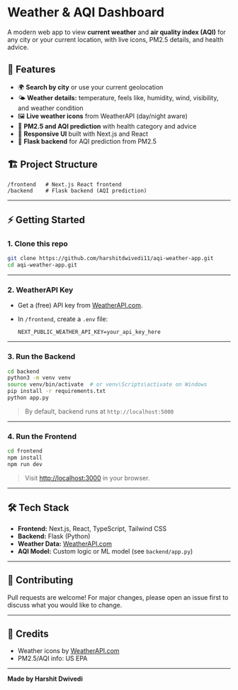 # Weather & AQI Dashboard

A modern web app to view **current weather** and **air quality index (AQI)** for any city or your current location, with live icons, PM2.5 details, and health advice.

## 🚀 Features

- 🌍 **Search by city** or use your current geolocation
- 🌤️ **Weather details:** temperature, feels like, humidity, wind, visibility, and weather condition
- 🖼️ **Live weather icons** from WeatherAPI (day/night aware)
- 🏥 **PM2.5 and AQI prediction** with health category and advice
- 💬 **Responsive UI** built with Next.js and React
- 🐍 **Flask backend** for AQI prediction from PM2.5



## 🏗️ Project Structure

```
/frontend   # Next.js React frontend
/backend    # Flask backend (AQI prediction)
```

---

## ⚡ Getting Started

### 1. Clone this repo

```bash
git clone https://github.com/harshitdwivedi11/aqi-weather-app.git
cd aqi-weather-app.git
```

---

### 2. WeatherAPI Key

- Get a (free) API key from [WeatherAPI.com](https://www.weatherapi.com/).
- In `/frontend`, create a `.env` file:

    ```
    NEXT_PUBLIC_WEATHER_API_KEY=your_api_key_here
    ```

---

### 3. Run the Backend

```bash
cd backend
python3 -m venv venv
source venv/bin/activate  # or venv\Scripts\activate on Windows
pip install -r requirements.txt
python app.py
```

> By default, backend runs at `http://localhost:5000`

---

### 4. Run the Frontend

```bash
cd frontend
npm install
npm run dev
```

> Visit [http://localhost:3000](http://localhost:3000) in your browser.

---

## 🛠️ Tech Stack

- **Frontend:** Next.js, React, TypeScript, Tailwind CSS
- **Backend:** Flask (Python)
- **Weather Data:** [WeatherAPI.com](https://www.weatherapi.com/)
- **AQI Model:** Custom logic or ML model (see `backend/app.py`)

---

## 🤝 Contributing

Pull requests are welcome! For major changes, please open an issue first to discuss what you would like to change.

---

## 🙏 Credits

- Weather icons by [WeatherAPI.com](https://www.weatherapi.com/)
- PM2.5/AQI info: US EPA

---

**Made by Harshit Dwivedi**
